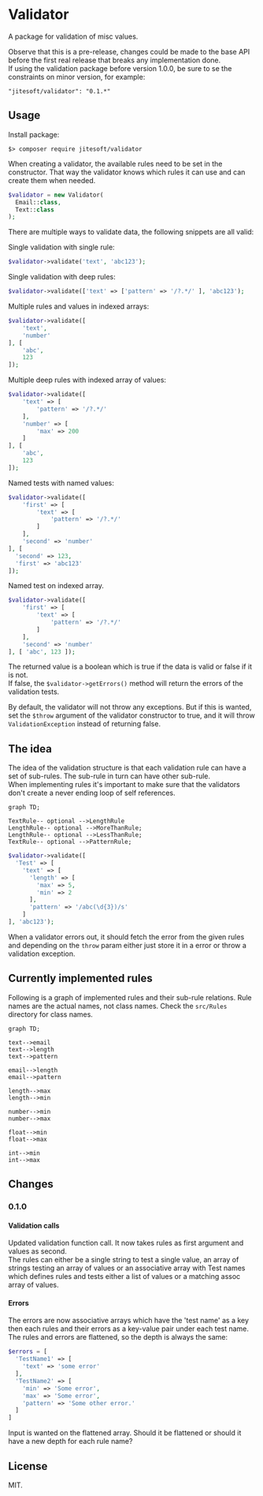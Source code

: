 # Validator

A package for validation of misc values.  
  
Observe that this is a pre-release, changes could be made to the base API before the first real release that breaks
any implementation done.  
If using the validation package before version 1.0.0, be sure to se the constraints on minor version, for example:  
  
`"jitesoft/validator": "0.1.*"`

## Usage
  
Install package:
```text
$> composer require jitesoft/validator
```

When creating a validator, the available rules need to be set in the constructor. That way the validator knows which
rules it can use and can create them when needed.

```php
$validator = new Validator(
  Email::class,
  Text::class
);
```

There are multiple ways to validate data, the following snippets are all valid:

Single validation with single rule:

```php
$validator->validate('text', 'abc123');
```

Single validation with deep rules:

```php
$validator->validate(['text' => ['pattern' => '/?.*/' ], 'abc123');
```

Multiple rules and values in indexed arrays:

```php
$validator->validate([
    'text',
    'number'
], [
    'abc',
    123
]);
```

Multiple deep rules with indexed array of values:

```php
$validator->validate([
    'text' => [
        'pattern' => '/?.*/'
    ],
    'number' => [
        'max' => 200
    ]
], [
    'abc',
    123
]);
```

Named tests with named values:

```php
$validator->validate([
    'first' => [ 
        'text' => [ 
            'pattern' => '/?.*/' 
        ]
    ],
    'second' => 'number'
], [
  'second' => 123,
  'first' => 'abc123'
]);
```

Named test on indexed array.

```php
$validator->validate([
    'first' => [ 
        'text' => [ 
            'pattern' => '/?.*/' 
        ]
    ],
    'second' => 'number'
], [ 'abc', 123 ]);
```

The returned value is a boolean which is true if the data is valid or false if it is not.  
If false, the `$validator->getErrors()` method will return the errors of the validation tests.

By default, the validator will not throw any exceptions. But if this is wanted, set the `$throw` argument of the
validator constructor to true, and it will throw `ValidationException` instead of returning false.

## The idea

The idea of the validation structure is that each validation rule can have a set of sub-rules.
The sub-rule in turn can have other sub-rule.  
When implementing rules it's important to make sure that the validators don't create a never ending loop of self 
references.  

```mermaid
graph TD;

TextRule-- optional -->LengthRule
LengthRule-- optional -->MoreThanRule;
LengthRule-- optional -->LessThanRule;
TextRule-- optional -->PatternRule;
```

```php
$validator->validate([
  'Test' => [
    'text' => [
      'length' => [
        'max' => 5,
        'min' => 2
      ],
      'pattern' => '/abc(\d{3})/s'
    ]
], 'abc123');
```

When a validator errors out, it should fetch the error from the given rules and depending on the `throw` param either
just store it in a error or throw a validation exception.

## Currently implemented rules

Following is a graph of implemented rules and their sub-rule relations.
Rule names are the actual names, not class names. Check the `src/Rules` directory for class names.

```mermaid
graph TD;

text-->email
text-->length
text-->pattern

email-->length
email-->pattern

length-->max
length-->min

number-->min
number-->max

float-->min
float-->max

int-->min
int-->max
```

## Changes

### 0.1.0

#### Validation calls

Updated validation function call. It now takes rules as first argument and values as second.  
The rules can either be a single string to test a single value, an array of strings testing an array of values or 
an associative array with Test names which defines rules and tests either a list of values or a matching assoc array of values.


#### Errors

The errors are now associative arrays which have the 'test name' as a key then each rules and their errors as a key-value pair
under each test name.  
The rules and errors are flattened, so the depth is always the same:

```php
$errors = [
  'TestName1' => [
    'text' => 'some error'
  ],
  'TestName2' => [
    'min' => 'Some error',
    'max' => 'Some error',
    'pattern' => 'Some other error.'
  ]
]
```

Input is wanted on the flattened array. Should it be flattened or should it have a new depth for each rule name?


## License

MIT.
